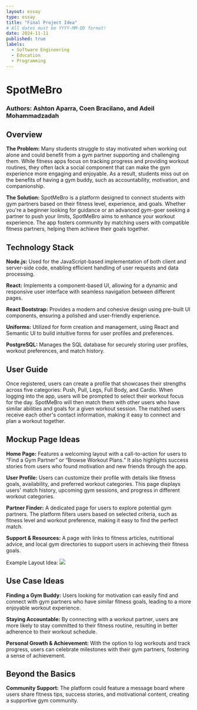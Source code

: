 ```yaml
---
layout: essay
type: essay
title: "Final Project Idea"
# All dates must be YYYY-MM-DD format!
date: 2024-11-11
published: true
labels:
  - Software Engineering
  - Education
  - Programming
---
```

# SpotMeBro
### Authors: Ashton Aparra, Coen Bracilano, and Adeil Mohammadzadah
## Overview
**The Problem:** Many students struggle to stay motivated when working out alone and could benefit from a gym partner supporting and challenging them. While fitness apps focus on tracking progress and providing workout routines, they often lack a social component that can make the gym experience more engaging and enjoyable. As a result, students miss out on the benefits of having a gym buddy, such as accountability, motivation, and companionship.

**The Solution:** SpotMeBro is a platform designed to connect students with gym partners based on their fitness level, experience, and goals. Whether you're a beginner looking for guidance or an advanced gym-goer seeking a partner to push your limits, SpotMeBro aims to enhance your workout experience. The app fosters community by matching users with compatible fitness partners, helping them achieve their goals together.

## Technology Stack 
**Node.js:** Used for the JavaScript-based implementation of both client and server-side code, enabling efficient handling of user requests and data processing.

**React:** Implements a component-based UI, allowing for a dynamic and responsive user interface with seamless navigation between different pages.

**React Bootstrap:** Provides a modern and cohesive design using pre-built UI components, ensuring a polished and user-friendly experience.

**Uniforms:** Utilized for form creation and management, using React and Semantic UI to build intuitive forms for user profiles and preferences.

**PostgreSQL:** Manages the SQL database for securely storing user profiles, workout preferences, and match history.

## User Guide 
Once registered, users can create a profile that showcases their strengths across five categories: Push, Pull, Legs, Full Body, and Cardio. When logging into the app, users will be prompted to select their workout focus for the day. SpotMeBro will then match them with other users who have similar abilities and goals for a given workout session. The matched users receive each other's contact information, making it easy to connect and plan a workout together.

## Mockup Page Ideas 
**Home Page:** Features a welcoming layout with a call-to-action for users to “Find a Gym Partner” or “Browse Workout Plans.” It also highlights success stories from users who found motivation and new friends through the app.

**User Profile:** Users can customize their profile with details like fitness goals, availability, and preferred workout categories. This page displays users' match history, upcoming gym sessions, and progress in different workout categories.

**Partner Finder:** A dedicated page for users to explore potential gym partners. The platform filters users based on selected criteria, such as fitness level and workout preference, making it easy to find the perfect match.

**Support & Resources:** A page with links to fitness articles, nutritional advice, and local gym directories to support users in achieving their fitness goals.

Example Layout Idea:
![](images/spot-me-bro-mockups.png)

## Use Case Ideas
**Finding a Gym Buddy:** Users looking for motivation can easily find and connect with gym partners who have similar fitness goals, leading to a more enjoyable workout experience.

**Staying Accountable:** By connecting with a workout partner, users are more likely to stay committed to their fitness routine, resulting in better adherence to their workout schedule.

**Personal Growth & Achievement:** With the option to log workouts and track progress, users can celebrate milestones with their gym partners, fostering a sense of achievement.

## Beyond the Basics
**Community Support:** The platform could feature a message board where users share fitness tips, success stories, and motivational content, creating a supportive gym community.
